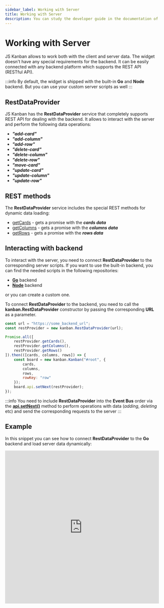 ```yaml
---
sidebar_label: Working with Server
title: Working with Server
description: You can study the developer guide in the documentation of the JavaScript Kanban library. Browse API reference, try out code examples and live demos.
---
```


# Working with Server

JS Kanban allows to work both with the client and server data. The widget doesn't have any special requirements for the backend. It can be easily connected with any backend platform which supports the REST API (RESTful API).

:::info
By default, the widget is shipped with the built-in **Go** and **Node** backend. But you can use your custom server scripts as well
:::

## RestDataProvider

JS Kanban has the **RestDataProvider** service that completely supports REST API for dealing with the backend. It allows to interact with the server and perform the following data operations:

- ***"add-card"***
- ***"add-column"***
- ***"add-row"***
- ***"delete-card"***
- ***"delete-column"***
- ***"delete-row"***
- ***"move-card"***
- ***"update-card"***
- ***"update-column"***
- ***"update-row"***

## REST methods

The **RestDataProvider** service includes the special REST methods for dynamic data loading:

- [getCards](api/provider/js_kanban_getcards_method.md) - gets a promise with the ***cards data***
- [getColumns](api/provider/js_kanban_getcolumns_method.md) - gets a promise with the ***columns data***
- [getRows](api/provider/js_kanban_getrows_method.md) - gets a promise with the ***rows data***

## Interacting with backend  

To interact with the server, you need to connect **RestDataProvider** to the corresponding server scripts. If you want to use the built-in backend, you can find the needed scripts in the following repositories:

- [**Go**](https://github.com/web-widgets/kanban-go) backend
- [**Node**](https://github.com/web-widgets/kanban-node) backend

or you can create a custom one.

To connect **RestDataProvider** to the backend, you need to call the **kanban.RestDataProvider** constructor by passing the corresponding **URL** as a parameter.

~~~js {1-2,15}
const url = "https://some_backend_url";
const restProvider = new kanban.RestDataProvider(url);

Promise.all([
    restProvider.getCards(),
    restProvider.getColumns(),
    restProvider.getRows()
]).then(([cards, columns, rows]) => {
    const board = new kanban.Kanban("#root", {
        cards,
        columns,
        rows,
        rowKey: "row"
    });
    board.api.setNext(restProvider);
});
~~~

:::info
You need to include **RestDataProvider** into the **Event Bus** order via the [**api.setNext()**](api/internal/js_kanban_setnext_method.md) method to perform operations with data (*adding*, *deleting* etc) and send the corresponding requests to the server
:::

## Example

In this snippet you can see how to connect **RestDataProvider** to the **Go** backend and load server data dynamically:

<iframe src="https://snippet.dhtmlx.com/f25y0809?mode=js" frameborder="0" class="snippet_iframe" width="100%" height="500"></iframe>
